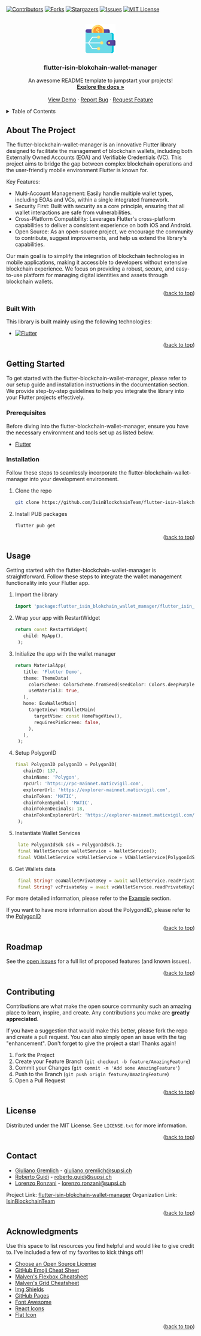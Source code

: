 <!-- Improved compatibility of back to top link: See: https://github.com/othneildrew/Best-README-Template/pull/73 -->
<a name="readme-top"></a>
<!--
*** Thanks for checking out the Best-README-Template. If you have a suggestion
*** that would make this better, please fork the repo and create a pull request
*** or simply open an issue with the tag "enhancement".
*** Don't forget to give the project a star!
*** Thanks again! Now go create something AMAZING! :D
-->



<!-- PROJECT SHIELDS -->
<!--
*** I'm using markdown "reference style" links for readability.
*** Reference links are enclosed in brackets [ ] instead of parentheses ( ).
*** See the bottom of this document for the declaration of the reference variables
*** for contributors-url, forks-url, etc. This is an optional, concise syntax you may use.
*** https://www.markdownguide.org/basic-syntax/#reference-style-links
-->
[![Contributors][contributors-shield]][contributors-url]
[![Forks][forks-shield]][forks-url]
[![Stargazers][stars-shield]][stars-url]
[![Issues][issues-shield]][issues-url]
[![MIT License][license-shield]][license-url]



<!-- PROJECT LOGO -->
<br />
<div align="center">
  <a href="https://github.com/IsinBlockchainTeam/flutter-isin-blokchain-wallet-manager">
    <img src="images/logo.png" alt="Logo" width="80" height="80">
  </a>

<h3 align="center">flutter-isin-blokchain-wallet-manager</h3>

  <p align="center">
    An awesome README template to jumpstart your projects!
    <br />
    <a href="https://github.com/IsinBlockchainTeam/flutter-isin-blokchain-wallet-manager"><strong>Explore the docs »</strong></a>
    <br />
    <br />
    <a href="https://github.com/IsinBlockchainTeam/flutter-isin-blokchain-wallet-manager">View Demo</a>
    ·
    <a href="https://github.com/IsinBlockchainTeam/flutter-isin-blokchain-wallet-manager/issues/new?labels=bug&template=bug-report---.md">Report Bug</a>
    ·
    <a href="https://github.com/IsinBlockchainTeam/flutter-isin-blokchain-wallet-manager/issues/new?labels=enhancement&template=feature-request---.md">Request Feature</a>
  </p>
</div>



<!-- TABLE OF CONTENTS -->
<details>
  <summary>Table of Contents</summary>
  <ol>
    <li>
      <a href="#about-the-project">About The Project</a>
      <ul>
        <li><a href="#built-with">Built With</a></li>
      </ul>
    </li>
    <li>
      <a href="#getting-started">Getting Started</a>
      <ul>
        <li><a href="#prerequisites">Prerequisites</a></li>
        <li><a href="#installation">Installation</a></li>
      </ul>
    </li>
    <li><a href="#usage">Usage</a></li>
    <li><a href="#roadmap">Roadmap</a></li>
    <li><a href="#contributing">Contributing</a></li>
    <li><a href="#license">License</a></li>
    <li><a href="#contact">Contact</a></li>
    <li><a href="#acknowledgments">Acknowledgments</a></li>
  </ol>
</details>



<!-- ABOUT THE PROJECT -->

## About The Project

The flutter-blockchain-wallet-manager is an innovative Flutter library designed to facilitate the management of
blockchain wallets, including both Externally Owned Accounts (EOA) and Verifiable Credentials (VC). This project aims to
bridge the gap between complex blockchain operations and the user-friendly mobile environment Flutter is known for.

Key Features:

* Multi-Account Management: Easily handle multiple wallet types, including EOAs and VCs, within a single integrated
  framework.
* Security First: Built with security as a core principle, ensuring that all wallet interactions are safe from
  vulnerabilities.
* Cross-Platform Compatibility: Leverages Flutter's cross-platform capabilities to deliver a consistent experience on
  both iOS and Android.
* Open Source: As an open-source project, we encourage the community to contribute, suggest improvements, and help us
  extend the library's capabilities.

Our main goal is to simplify the integration of blockchain technologies in mobile applications, making it accessible to
developers without extensive blockchain experience. We focus on providing a robust, secure, and easy-to-use platform for
managing digital identities and assets through blockchain wallets.

<p align="right">(<a href="#readme-top">back to top</a>)</p>

### Built With

This library is built mainly using the following technologies:

* [![Flutter][Flutter]][Flutter-url]

<p align="right">(<a href="#readme-top">back to top</a>)</p>



<!-- GETTING STARTED -->

## Getting Started

To get started with the flutter-blockchain-wallet-manager, please refer to our setup guide and installation
instructions in the documentation section. We provide step-by-step guidelines to help you integrate the library into
your Flutter projects effectively.

### Prerequisites

Before diving into the flutter-blockchain-wallet-manager, ensure you have the necessary environment and tools set up as
listed below.

* [Flutter][Flutter-installation-url]

### Installation

Follow these steps to seamlessly incorporate the flutter-blockchain-wallet-manager into your development environment.

1. Clone the repo
   ```sh
   git clone https://github.com/IsinBlockchainTeam/flutter-isin-blokchain-wallet-manager.git
   ```
2. Install PUB packages
   ```sh
   flutter pub get
   ```

<p align="right">(<a href="#readme-top">back to top</a>)</p>



<!-- USAGE EXAMPLES -->

## Usage

Getting started with the flutter-blockchain-wallet-manager is straightforward. Follow these steps to integrate the
wallet management functionality into your Flutter app.

1. Import the library
   ```dart
   import 'package:flutter_isin_blokchain_wallet_manager/flutter_isin_blokchain_wallet_manager.dart';
   ```
2. Wrap your app with RestartWidget
   ```dart
   return const RestartWidget(
      child: MyApp(),
    );
    ```
3. Initialize the app with the wallet manager
   ```dart
   return MaterialApp(
      title: 'Flutter Demo',
      theme: ThemeData(
        colorScheme: ColorScheme.fromSeed(seedColor: Colors.deepPurple),
        useMaterial3: true,
      ),
      home: EoaWalletMain(
        targetView: VCWalletMain(
          targetView: const HomePageView(),
          requiresPinScreen: false,
        ),
      ),
    );
    ```
4. Setup PolygonID
   ```dart
   final PolygonID polygonID = PolygonID(
      chainID: 137,
      chainName: 'Polygon',
      rpcUrl: 'https://rpc-mainnet.maticvigil.com',
      explorerUrl: 'https://explorer-mainnet.maticvigil.com',
      chainToken: 'MATIC',
      chainTokenSymbol: 'MATIC',
      chainTokenDecimals: 18,
      chainTokenExplorerUrl: 'https://explorer-mainnet.maticvigil.com/tokens',
    );
    ```
5. Instantiate Wallet Services
   ```dart
    late PolygonIdSdk sdk = PolygonIdSdk.I;
    final WalletService walletService = WalletService();
    final VCWalletService vcWalletService = VCWalletService(PolygonIdSdk.I);
   ```
6. Get Wallets data
   ```dart
    final String? eoaWalletPrivateKey = await walletService.readPrivateKey();
    final String? vcPrivateKey = await vcWalletService.readPrivateKey();
   ```

For more detailed information, please refer to
the [Example](https://github.com/IsinBlockchainTeam/flutter-isin-blokchain-wallet-manager/examples) section.

If you want to have more information about the PolygondID, please refer to
the [PolygonID](https://github.com/0xPolygonID/polygonid-flutter-sdk)

<p align="right">(<a href="#readme-top">back to top</a>)</p>



<!-- ROADMAP -->

## Roadmap

See the [open issues](https://github.com/IsinBlockchainTeam/flutter-isin-blokchain-wallet-manager/issues) for a full
list of proposed
features (and known issues).

<p align="right">(<a href="#readme-top">back to top</a>)</p>



<!-- CONTRIBUTING -->

## Contributing

Contributions are what make the open source community such an amazing place to learn, inspire, and create. Any
contributions you make are **greatly appreciated**.

If you have a suggestion that would make this better, please fork the repo and create a pull request. You can also
simply open an issue with the tag "enhancement".
Don't forget to give the project a star! Thanks again!

1. Fork the Project
2. Create your Feature Branch (`git checkout -b feature/AmazingFeature`)
3. Commit your Changes (`git commit -m 'Add some AmazingFeature'`)
4. Push to the Branch (`git push origin feature/AmazingFeature`)
5. Open a Pull Request

<p align="right">(<a href="#readme-top">back to top</a>)</p>



<!-- LICENSE -->

## License

Distributed under the MIT License. See `LICENSE.txt` for more information.

<p align="right">(<a href="#readme-top">back to top</a>)</p>



<!-- CONTACT -->

## Contact

* [Giuliano Gremlich](https://www.linkedin.com/in/giuliano-gremlich-265018153/) - giuliano.gremlich@supsi.ch
* [Roberto Guidi](https://www.linkedin.com/in/rguidi/) - roberto.guidi@supsi.ch
* [Lorenzo Ronzani](https://www.linkedin.com/in/lorenzo-ronzani-658311186/) - lorenzo.ronzani@supsi.ch

Project
Link: [flutter-isin-blokchain-wallet-manager](https://github.com/IsinBlockchainTeam/flutter-isin-blokchain-wallet-manager)
Organization Link: [IsinBlockchainTeam](https://github.com/IsinBlockchainTeam)

<p align="right">(<a href="#readme-top">back to top</a>)</p>



<!-- ACKNOWLEDGMENTS -->

## Acknowledgments

Use this space to list resources you find helpful and would like to give credit to. I've included a few of my favorites
to kick things off!

* [Choose an Open Source License](https://choosealicense.com)
* [GitHub Emoji Cheat Sheet](https://www.webpagefx.com/tools/emoji-cheat-sheet)
* [Malven's Flexbox Cheatsheet](https://flexbox.malven.co/)
* [Malven's Grid Cheatsheet](https://grid.malven.co/)
* [Img Shields](https://shields.io)
* [GitHub Pages](https://pages.github.com)
* [Font Awesome](https://fontawesome.com)
* [React Icons](https://react-icons.github.io/react-icons/search)
* [Flat Icon](https://www.flaticon.com)

<p align="right">(<a href="#readme-top">back to top</a>)</p>



<!-- MARKDOWN LINKS & IMAGES -->
<!-- https://www.markdownguide.org/basic-syntax/#reference-style-links -->

[contributors-shield]: https://img.shields.io/github/contributors/IsinBlockchainTeam/flutter-isin-blokchain-wallet-manager.svg?style=for-the-badge

[contributors-url]: https://github.com/IsinBlockchainTeam/flutter-isin-blokchain-wallet-manager/graphs/contributors

[forks-shield]: https://img.shields.io/github/forks/IsinBlockchainTeam/flutter-isin-blokchain-wallet-manager.svg?style=for-the-badge

[forks-url]: https://github.com/IsinBlockchainTeam/flutter-isin-blokchain-wallet-manager/network/members

[stars-shield]: https://img.shields.io/github/stars/IsinBlockchainTeam/flutter-isin-blokchain-wallet-manager.svg?style=for-the-badge

[stars-url]: https://github.com/IsinBlockchainTeam/flutter-isin-blokchain-wallet-manager/stargazers

[issues-shield]: https://img.shields.io/github/issues/IsinBlockchainTeam/flutter-isin-blokchain-wallet-manager.svg?style=for-the-badge

[issues-url]: https://github.com/IsinBlockchainTeam/flutter-isin-blokchain-wallet-manager/issues

[license-shield]: https://img.shields.io/github/license/IsinBlockchainTeam/flutter-isin-blokchain-wallet-manager.svg?style=for-the-badge

[license-url]: https://github.com/IsinBlockchainTeam/flutter-isin-blokchain-wallet-manager/blob/master/LICENSE.txt

[Flutter]: https://img.shields.io/badge/Flutter-02569B?style=for-the-badge&logo=flutter&logoColor=white

[Flutter-url]: https://flutter.dev/

[Next.js]: https://img.shields.io/badge/next.js-000000?style=for-the-badge&logo=nextdotjs&logoColor=white

[Next-url]: https://nextjs.org/

[React.js]: https://img.shields.io/badge/React-20232A?style=for-the-badge&logo=react&logoColor=61DAFB

[React-url]: https://reactjs.org/

[Vue.js]: https://img.shields.io/badge/Vue.js-35495E?style=for-the-badge&logo=vuedotjs&logoColor=4FC08D

[Vue-url]: https://vuejs.org/

[Angular.io]: https://img.shields.io/badge/Angular-DD0031?style=for-the-badge&logo=angular&logoColor=white

[Angular-url]: https://angular.io/

[Svelte.dev]: https://img.shields.io/badge/Svelte-4A4A55?style=for-the-badge&logo=svelte&logoColor=FF3E00

[Svelte-url]: https://svelte.dev/

[Laravel.com]: https://img.shields.io/badge/Laravel-FF2D20?style=for-the-badge&logo=laravel&logoColor=white

[Laravel-url]: https://laravel.com

[Bootstrap.com]: https://img.shields.io/badge/Bootstrap-563D7C?style=for-the-badge&logo=bootstrap&logoColor=white

[Bootstrap-url]: https://getbootstrap.com

[JQuery.com]: https://img.shields.io/badge/jQuery-0769AD?style=for-the-badge&logo=jquery&logoColor=white

[JQuery-url]: https://jquery.com

[Flutter-installation-url]: https://docs.flutter.dev/get-started/install
